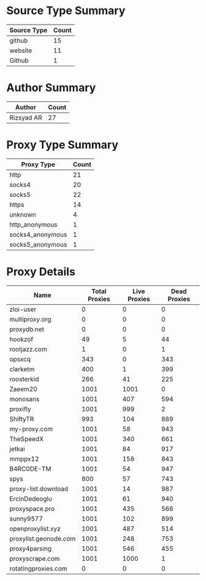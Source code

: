 # Source Type Summary

| Source Type | Count |
|-------------|-------|
| github | 15 |
| website | 11 |
| Github | 1 |


# Author Summary

| Author | Count |
|--------|-------|
| Rizsyad AR | 27 |


# Proxy Type Summary

| Proxy Type | Count |
|------------|-------|
| http | 21 |
| socks4 | 20 |
| socks5 | 22 |
| https | 14 |
| unknown | 4 |
| http_anonymous | 1 |
| socks4_anonymous | 1 |
| socks5_anonymous | 1 |


# Proxy Details

| Name | Total Proxies | Live Proxies | Dead Proxies |
|------|---------------|--------------|---------------|
| zloi-user | 0 | 0 | 0 |
| multiproxy.org | 0 | 0 | 0 |
| proxydb.net | 0 | 0 | 0 |
| hookzof | 49 | 5 | 44 |
| rootjazz.com | 1 | 0 | 1 |
| opsxcq | 343 | 0 | 343 |
| clarketm | 400 | 1 | 399 |
| roosterkid | 266 | 41 | 225 |
| Zaeem20 | 1001 | 1001 | 0 |
| monosans | 1001 | 407 | 594 |
| proxifly | 1001 | 999 | 2 |
| ShiftyTR | 993 | 104 | 889 |
| my-proxy.com | 1001 | 58 | 943 |
| TheSpeedX | 1001 | 340 | 661 |
| jetkai | 1001 | 84 | 917 |
| mmppx12 | 1001 | 158 | 843 |
| B4RC0DE-TM | 1001 | 54 | 947 |
| spys | 800 | 57 | 743 |
| proxy-list.download | 1001 | 14 | 987 |
| ErcinDedeoglu | 1001 | 61 | 940 |
| proxyspace.pro | 1001 | 435 | 566 |
| sunny9577 | 1001 | 102 | 899 |
| openproxylist.xyz | 1001 | 487 | 514 |
| proxylist.geonode.com | 1001 | 248 | 753 |
| proxy4parsing | 1001 | 546 | 455 |
| proxyscrape.com | 1001 | 1000 | 1 |
| rotatingproxies.com | 0 | 0 | 0 |
